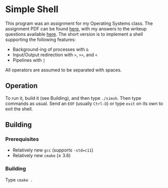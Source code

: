# Simple Shell
This program was an assignment for my Operating Systems class. The assignment PDF can be found [here](lab2.pdf), with my answers to the writeup questions available [here](writeup.txt). The short version is to implement a shell supporting the following features:

- Background-ing of processes with `&`
- Input/Output redirection with `>`, `>>`, and `<`
- Pipelines with `|`

All operators are assumed to be separated with spaces.

## Operation
To run it, build it (see Building), and then type `./simsh`. Then type commands as usual. Send an `EOF` (usually `Ctrl-D`) or type `exit` on its own to exit the shell.

## Building
### Prerequisites
- Relatively new `gcc` (supports `-std=c11`)
- Relatively new `cmake` (&geq; 3.6)
### Building
Type `cmake .`